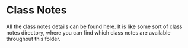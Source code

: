 # Class Notes
All the class notes details can be found here. It is like some sort of class notes directory, where you can find which class notes are available throughout this folder.